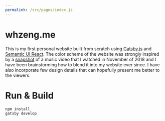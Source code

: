 ```yaml
---
permalink: /src/pages/index.js
---
```


# whzeng.me
This is my first personal website built from scratch using [Gatsby.js](https://www.gatsbyjs.org/) and [Semantic UI React](https://react.semantic-ui.com/). The color scheme of the website was strongly inspired by a [snapshot](https://imgur.com/gallery/lMwwYIx) of a music video that I watched in November of 2018 and I have been brainstorming how to blend it into my website ever since. I have also incorporate few design details that can hopefully present me better to the viewers.


# Run & Build
```bash
npm install
gatsby develop
```
